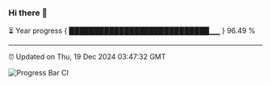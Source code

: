 ### Hi there 👋

⏳ Year progress { ████████████████████████████▁▁ } 96.49 %

---

⏰ Updated on Thu, 19 Dec 2024 03:47:32 GMT

![Progress Bar CI](https://github.com/IshwaranRudhara/GIT-ACTION/workflows/Progress%20Bar%20CI/badge.svg)

